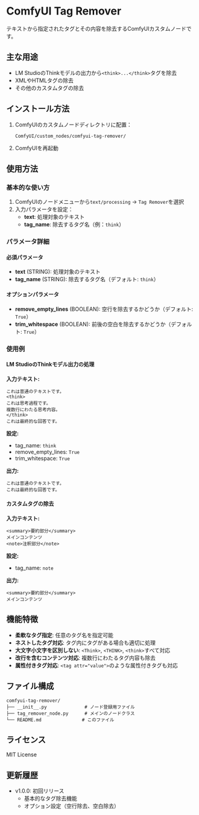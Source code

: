 # ComfyUI Tag Remover

テキストから指定されたタグとその内容を除去するComfyUIカスタムノードです。

## 主な用途

- LM StudioのThinkモデルの出力から`<think>...</think>`タグを除去
- XMLやHTMLタグの除去
- その他のカスタムタグの除去

## インストール方法

1. ComfyUIのカスタムノードディレクトリに配置：
   ```
   ComfyUI/custom_nodes/comfyui-tag-remover/
   ```

2. ComfyUIを再起動

## 使用方法

### 基本的な使い方

1. ComfyUIのノードメニューから`text/processing` → `Tag Remover`を選択
2. 入力パラメータを設定：
   - **text**: 処理対象のテキスト
   - **tag_name**: 除去するタグ名（例：`think`）

### パラメータ詳細

#### 必須パラメータ
- **text** (STRING): 処理対象のテキスト
- **tag_name** (STRING): 除去するタグ名（デフォルト: `think`）

#### オプションパラメータ
- **remove_empty_lines** (BOOLEAN): 空行を除去するかどうか（デフォルト: `True`）
- **trim_whitespace** (BOOLEAN): 前後の空白を除去するかどうか（デフォルト: `True`）

### 使用例

#### LM StudioのThinkモデル出力の処理

**入力テキスト:**
```
これは普通のテキストです。
<think>
これは思考過程です。
複数行にわたる思考内容。
</think>
これは最終的な回答です。
```

**設定:**
- tag_name: `think`
- remove_empty_lines: `True`
- trim_whitespace: `True`

**出力:**
```
これは普通のテキストです。
これは最終的な回答です。
```

#### カスタムタグの除去

**入力テキスト:**
```
<summary>要約部分</summary>
メインコンテンツ
<note>注釈部分</note>
```

**設定:**
- tag_name: `note`

**出力:**
```
<summary>要約部分</summary>
メインコンテンツ
```

## 機能特徴

- **柔軟なタグ指定**: 任意のタグ名を指定可能
- **ネストしたタグ対応**: タグ内にタグがある場合も適切に処理
- **大文字小文字を区別しない**: `<Think>`, `<THINK>`, `<think>`すべて対応
- **改行を含むコンテンツ対応**: 複数行にわたるタグ内容も除去
- **属性付きタグ対応**: `<tag attr="value">`のような属性付きタグも対応

## ファイル構成

```
comfyui-tag-remover/
├── __init__.py              # ノード登録用ファイル
├── tag_remover_node.py      # メインのノードクラス
└── README.md               # このファイル
```

## ライセンス

MIT License

## 更新履歴

- v1.0.0: 初回リリース
  - 基本的なタグ除去機能
  - オプション設定（空行除去、空白除去）